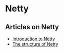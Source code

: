 # Netty

## Articles on Netty

- [Introduction to Netty](https://www.baeldung.com/netty)
- [The structure of Netty](http://edmundkirwan.com/general/netty.html)
